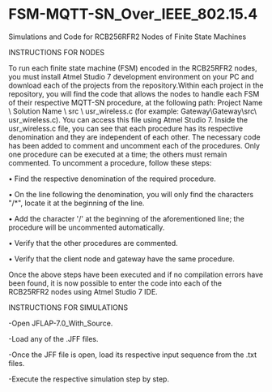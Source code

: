 # FSM-MQTT-SN_Over_IEEE_802.15.4
Simulations and Code for RCB256RFR2 Nodes of Finite State Machines

INSTRUCTIONS FOR NODES 

To run each finite state machine (FSM) encoded in the RCB25RFR2 nodes, you must install Atmel Studio 7 development environment 
on your PC and download each of the projects from the repository.Within each project in the repository, you will find the code 
that allows the nodes to handle each FSM of their respective MQTT-SN procedure, at the following path: 
Project Name \ Solution Name \ src \ usr_wireless.c (for example: Gateway\Gateway\src\ usr_wireless.c). 
You can access this file using Atmel Studio 7. Inside the usr_wireless.c file, you can see that each procedure has its respective 
denomination and they are independent of each other. The necessary code has been added to comment and uncomment each of the 
procedures. Only one procedure can be executed at a time; the others must remain commented. To uncomment a procedure, follow 
these steps:

• Find the respective denomination of the required procedure.

• On the line following the denomination, you will only find the characters "/*", locate it at the beginning of the line.

• Add the character '/' at the beginning of the aforementioned line; the procedure will be uncommented automatically.

• Verify that the other procedures are commented.

• Verify that the client node and gateway have the same procedure.

Once the above steps have been executed and if no compilation errors have been found, it is now possible to enter the code into 
each of the RCB25RFR2 nodes using Atmel Studio 7 IDE.


INSTRUCTIONS FOR SIMULATIONS

-Open JFLAP-7.0_With_Source.

-Load any of the .JFF files.

-Once the JFF file is open, load its respective input sequence from the .txt files.

-Execute the respective simulation step by step.